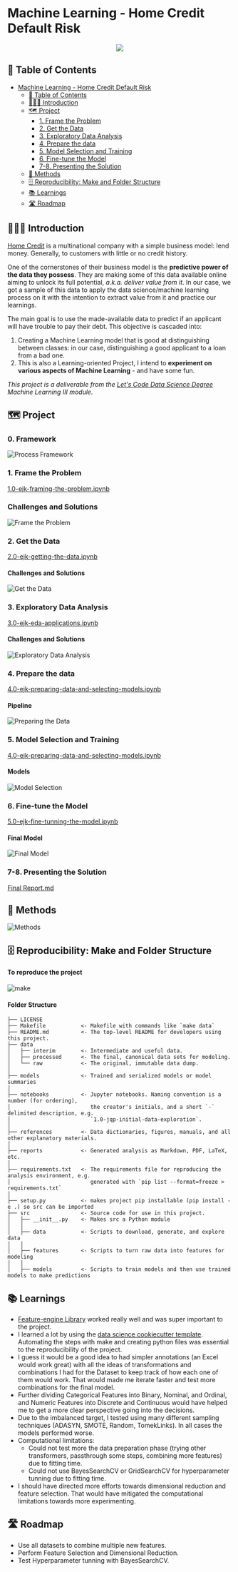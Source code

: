 # Machine Learning - Home Credit Default Risk
<div align="center">
<img src="https://img.shields.io/badge/python-3670A0?style=for-the-badge&logo=python&logoColor=ffdd54">
</div>

## 🧾 Table of Contents
- [Machine Learning - Home Credit Default Risk](#machine-learning---home-credit-default-risk)
  - [🧾 Table of Contents](#-table-of-contents)
  - [👨🏻‍🏫 Introduction](#-introduction)
  - [🗺 Project](#-project)
    - [1. Frame the Problem](#1-frame-the-problem)
    - [2. Get the Data](#2-get-the-data)
    - [3. Exploratory Data Analysis](#3-exploratory-data-analysis)
    - [4. Prepare the data](#4-prepare-the-data)
    - [5. Model Selection and Training](#5-model-selection-and-training)
    - [6. Fine-tune the Model](#6-fine-tune-the-model)
    - [7-8. Presenting the Solution](#7-8-presenting-the-solution)
  - [🔧 Methods](#--methods)
  - [🗄 Reproducibility: Make and Folder Structure](#-reproducibility-make-and-folder-structure)
  - [📚 Learnings](#-learnings)
  - [🛣 Roadmap](#-roadmap)

## 👨🏻‍🏫 Introduction 
[Home Credit](https://www.homecredit.net) is a multinational company with a simple business model: lend money. Generally, to customers with little or no credit history.

One of the cornerstones of their business model is the **predictive power of the data they possess**. They are making some of this data available online aiming to unlock its full potential, *a.k.a. deliver value from it*. In our case, we got a sample of this data to apply the data science/machine learning process on it with the intention to extract value from it and practice our learnings.

The main goal is to use the made-available data to predict if an applicant will have trouble to pay their debt. This objective is cascaded into:

1. Creating a Machine Learning model that is good at distinguishing between classes: in our case, distinguishing a good applicant to a loan from a bad one.
2. This is also a Learning-oriented Project, I intend to **experiment on various aspects of Machine Learning** - and have some fun.

*This project is a deliverable from the [Let's Code Data Science Degree](https://letscode.com.br/python-e-dados) Machine Learning III module.*

## 🗺 Project
### 0. Framework
![Process Framework](../references/ML-Process.png)

### 1. Frame the Problem
[1.0-ejk-framing-the-problem.ipynb](../notebooks/1.0-ejk-framing-the-problem.ipynb)

### Challenges and Solutions
![Frame the Problem](../references/ml-credit-default-risk%20-%201.jpg)

### 2. Get the Data
[2.0-ejk-getting-the-data.ipynb](../notebooks/2.0-ejk-getting-the-data.ipynb)

#### Challenges and Solutions
![Get the Data](../references/ml-credit-default-risk%20-%202.jpg)

### 3. Exploratory Data Analysis
[3.0-ejk-eda-applications.ipynb](../notebooks/3.0-ejk-eda-applications.ipynb)

#### Challenges and Solutions
![Exploratory Data Analysis](../references/ml-credit-default-risk%20-%203.jpg)

### 4. Prepare the data
[4.0-ejk-preparing-data-and-selecting-models.ipynb](../notebooks/4.0-ejk-preparing-data-and-selecting-models.ipynb)

#### Pipeline
![Preparing the Data](../references/ml-credit-default-risk%20-%204.jpg)

### 5. Model Selection and Training
[4.0-ejk-preparing-data-and-selecting-models.ipynb](../notebooks/4.0-ejk-preparing-data-and-selecting-models.ipynb)

#### Models
![Model Selection](../references/ml-credit-default-risk%20-%205.jpg)

### 6. Fine-tune the Model 
[5.0-ejk-fine-tunning-the-model.ipynb](../notebooks/5.0-ejk-fine-tunning-the-model.ipynb)

#### Final Model
![Final Model](../references/ml-credit-default-risk%20-%206.jpg)

### 7-8. Presenting the Solution
[Final Report.md](Final%20Report.md)

## 🔧 Methods
![Methods](../references/ml-credit-default-risk%20-%20Methods.jpg)

## 🗄 Reproducibility: Make and Folder Structure
#### To reproduce the project
![make](../references/ml-credit-default-risk%20-%20Make.jpg)

#### Folder Structure

    ├── LICENSE
    ├── Makefile           <- Makefile with commands like `make data`
    ├── README.md          <- The top-level README for developers using this project.
    ├── data
    │   ├── interim        <- Intermediate and useful data.
    │   ├── processed      <- The final, canonical data sets for modeling.
    │   └── raw            <- The original, immutable data dump.
    │
    ├── models             <- Trained and serialized models or model summaries
    │
    ├── notebooks          <- Jupyter notebooks. Naming convention is a number (for ordering),
    │                         the creator's initials, and a short `-` delimited description, e.g.
    │                         `1.0-jqp-initial-data-exploration`.
    │
    ├── references         <- Data dictionaries, figures, manuals, and all other explanatory materials.
    │
    ├── reports            <- Generated analysis as Markdown, PDF, LaTeX, etc.
    │
    ├── requirements.txt   <- The requirements file for reproducing the analysis environment, e.g.
    │                         generated with `pip list --format=freeze > requirements.txt`
    │
    ├── setup.py           <- makes project pip installable (pip install -e .) so src can be imported
    ├── src                <- Source code for use in this project.
    │   ├── __init__.py    <- Makes src a Python module
    │   │
    │   ├── data           <- Scripts to download, generate, and explore data
    │   │
    │   ├── features       <- Scripts to turn raw data into features for modeling
    │   │
    │   ├── models         <- Scripts to train models and then use trained models to make predictions

## 📚 Learnings
- [Feature-engine Library](https://feature-engine.readthedocs.io) worked really well and was super important to the project.
- I learned a lot by using the [data science cookiecutter template](https://drivendata.github.io/cookiecutter-data-science/). Automating the steps with make and creating python files was essential to the reproducibility of the project.
- I guess it would be a good idea to had simpler annotations (an Excel would work great) with all the ideas of transformations and combinations I had for the Dataset to keep track of how each one of them would work. That would made me iterate faster and test more combinations for the final model.
- Further dividing Categorical Features into Binary, Nominal, and Ordinal, and Numeric Features into Discrete and Continuous would have helped me to get a more clear perspective going into the decisions.
- Due to the imbalanced target, I tested using many different sampling techniques (ADASYN, SMOTE, Random, TomekLinks). In all cases the models performed worse.
- Computational limitations:
  - Could not test more the data preparation phase (trying other transformers, passthrough some steps, combining more features) due to fitting time.
  - Could not use BayesSearchCV or GridSearchCV for hyperparameter tunning due to fitting time.
- I should have directed more efforts towards dimensional reduction and feature selection. That would have mitigated the computational limitations towards more experimenting.

## 🛣 Roadmap
- Use all datasets to combine multiple new features.
- Perform Feature Selection and Dimensional Reduction.
- Test Hyperparameter tunning with BayesSearchCV.